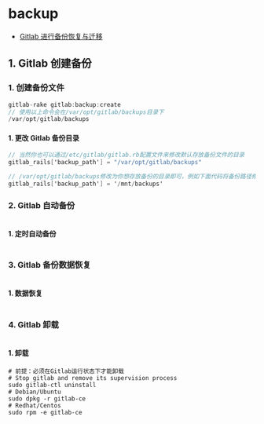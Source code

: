 # backup

- [Gitlab 进行备份恢复与迁移](https://www.jianshu.com/p/51f9bacac155)

## 1. Gitlab 创建备份

### 1. 创建备份文件

```c#
gitlab-rake gitlab:backup:create
// 使用以上命令会在/var/opt/gitlab/backups目录下
/var/opt/gitlab/backups
```

#### 1. 更改 Gitlab 备份目录

```c#
// 当然你也可以通过/etc/gitlab/gitlab.rb配置文件来修改默认存放备份文件的目录
gitlab_rails['backup_path'] = "/var/opt/gitlab/backups"

// /var/opt/gitlab/backups修改为你想存放备份的目录即可，例如下面代码将备份路径修改为/mnt/backups
gitlab_rails['backup_path'] = '/mnt/backups'

```

### 2. Gitlab 自动备份

```c#

```

#### 1. 定时自动备份

```c#


```

### 3. Gitlab 备份数据恢复

```c#

```

#### 1. 数据恢复

```c#


```

### 4. Gitlab 卸载

```c#

```

#### 1. 卸载

```shell
# 前提：必须在Gitlab运行状态下才能卸载
# Stop gitlab and remove its supervision process
sudo gitlab-ctl uninstall
# Debian/Ubuntu
sudo dpkg -r gitlab-ce
# Redhat/Centos
sudo rpm -e gitlab-ce

```
